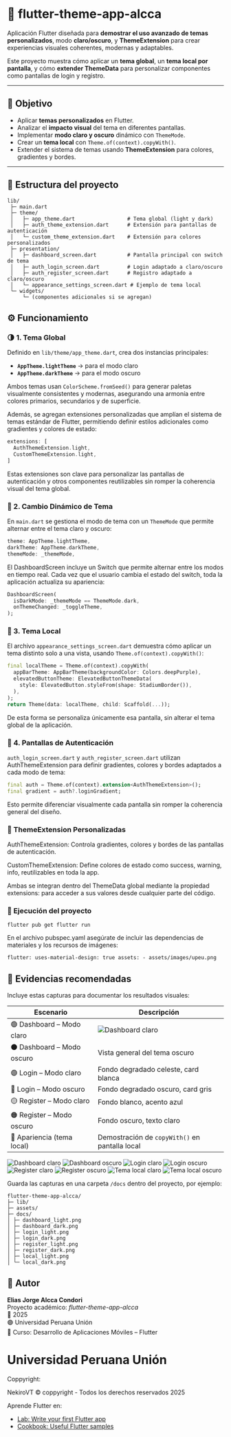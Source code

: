 # 🌙 flutter-theme-app-alcca

Aplicación Flutter diseñada para **demostrar el uso avanzado de temas personalizados**, modo **claro/oscuro**, y **ThemeExtension** para crear experiencias visuales coherentes, modernas y adaptables.

Este proyecto muestra cómo aplicar un **tema global**, un **tema local por pantalla**, y cómo **extender ThemeData** para personalizar componentes como pantallas de login y registro.

---

## 🎯 Objetivo

- Aplicar **temas personalizados** en Flutter.  
- Analizar el **impacto visual** del tema en diferentes pantallas.  
- Implementar **modo claro y oscuro** dinámico con `ThemeMode`.  
- Crear un **tema local** con `Theme.of(context).copyWith()`.  
- Extender el sistema de temas usando **ThemeExtension** para colores, gradientes y bordes.  

---

## 🧩 Estructura del proyecto

```text
lib/
 ├─ main.dart
 ├─ theme/
 │   ├─ app_theme.dart                 # Tema global (light y dark)
 │   ├─ auth_theme_extension.dart      # Extensión para pantallas de autenticación
 │   └─ custom_theme_extension.dart    # Extensión para colores personalizados
 ├─ presentation/
 │   ├─ dashboard_screen.dart          # Pantalla principal con switch de tema
 │   ├─ auth_login_screen.dart         # Login adaptado a claro/oscuro
 │   ├─ auth_register_screen.dart      # Registro adaptado a claro/oscuro
 │   └─ appearance_settings_screen.dart # Ejemplo de tema local
 └─ widgets/
     └─ (componentes adicionales si se agregan)
```

## ⚙️ Funcionamiento

### 🌗 1. Tema Global

Definido en `lib/theme/app_theme.dart`, crea dos instancias principales:

- **`AppTheme.lightTheme`** → para el modo claro  
- **`AppTheme.darkTheme`** → para el modo oscuro  

Ambos temas usan `ColorScheme.fromSeed()` para generar paletas visualmente consistentes y modernas, asegurando una armonía entre colores primarios, secundarios y de superficie.

Además, se agregan extensiones personalizadas que amplían el sistema de temas estándar de Flutter, permitiendo definir estilos adicionales como gradientes y colores de estado:

```dart
extensions: [
  AuthThemeExtension.light,
  CustomThemeExtension.light,
]
```

Estas extensiones son clave para personalizar las pantallas de autenticación y otros componentes reutilizables sin romper la coherencia visual del tema global.

### 🔄 2. Cambio Dinámico de Tema

En `main.dart` se gestiona el modo de tema con un `ThemeMode` que permite alternar entre el tema claro y oscuro:

```dart
theme: AppTheme.lightTheme,
darkTheme: AppTheme.darkTheme,
themeMode: _themeMode,
```

El DashboardScreen incluye un Switch que permite alternar entre los modos en tiempo real.
Cada vez que el usuario cambia el estado del switch, toda la aplicación actualiza su apariencia:

```dart
DashboardScreen(
  isDarkMode: _themeMode == ThemeMode.dark,
  onThemeChanged: _toggleTheme,
);
```

### 🎨 3. Tema Local

El archivo `appearance_settings_screen.dart` demuestra cómo aplicar un tema distinto solo a una vista, usando `Theme.of(context).copyWith()`:

```dart
final localTheme = Theme.of(context).copyWith(
  appBarTheme: AppBarTheme(backgroundColor: Colors.deepPurple),
  elevatedButtonTheme: ElevatedButtonThemeData(
    style: ElevatedButton.styleFrom(shape: StadiumBorder()),
  ),
);
return Theme(data: localTheme, child: Scaffold(...));
```
De esta forma se personaliza únicamente esa pantalla, sin alterar el tema global de la aplicación.

### 🔐 4. Pantallas de Autenticación

`auth_login_screen.dart` y `auth_register_screen.dart` utilizan AuthThemeExtension para definir gradientes, colores y bordes adaptados a cada modo de tema:

```dart
final auth = Theme.of(context).extension<AuthThemeExtension>();
final gradient = auth?.loginGradient;
```

Esto permite diferenciar visualmente cada pantalla sin romper la coherencia general del diseño.

### 🧱 ThemeExtension Personalizadas

AuthThemeExtension:
Controla gradientes, colores y bordes de las pantallas de autenticación.

CustomThemeExtension:
Define colores de estado como success, warning, info, reutilizables en toda la app.

Ambas se integran dentro del ThemeData global mediante la propiedad extensions: para acceder a sus valores desde cualquier parte del código.

### 🧪 Ejecución del proyecto

`
flutter pub get
flutter run
`

En el archivo pubspec.yaml asegúrate de incluir las dependencias de materiales y los recursos de imágenes:

`
flutter:
  uses-material-design: true
  assets:
    - assets/images/upeu.png
`

## 📸 Evidencias recomendadas

Incluye estas capturas para documentar los resultados visuales:

| Escenario | Descripción |
|------------|-------------|
| 🟢 Dashboard – Modo claro | ![Dashboard claro](assets/docs/dashboard_light.png)|
| ⚫ Dashboard – Modo oscuro | Vista general del tema oscuro |
| 🟣 Login – Modo claro | Fondo degradado celeste, card blanca |
| 🔵 Login – Modo oscuro | Fondo degradado oscuro, card gris |
| 🟡 Register – Modo claro | Fondo blanco, acento azul |
| 🟠 Register – Modo oscuro | Fondo oscuro, texto claro |
| 🎨 Apariencia (tema local) | Demostración de `copyWith()` en pantalla local |


![Dashboard claro](assets/docs/dashboard_light.png)
![Dashboard oscuro](assets/docs/dashboard_dark.png)
![Login claro](assets/docs/login_light.png)
![Login oscuro](assets/docs/login_dark.png)
![Register claro](assets/docs/register_light.png)
![Register oscuro](assets/docs/register_dark.png)
![Tema local claro](assets/docs/local_light.png)
![Tema local oscuro](assets/docs/local_dark.png)


Guarda las capturas en una carpeta `/docs` dentro del proyecto, por ejemplo:
```
flutter-theme-app-alcca/
├─ lib/
├─ assets/
├─ docs/
│ ├─ dashboard_light.png
│ ├─ dashboard_dark.png
│ ├─ login_light.png
│ ├─ login_dark.png
│ ├─ register_light.png
│ ├─ register_dark.png
│ ├─ local_light.png
│ └─ local_dark.png
```

## 👤 Autor

**Elias Jorge Alcca Condori**  
Proyecto académico: *flutter-theme-app-alcca*  
📅 2025  
🟣 Universidad Peruana Unión  
📘 Curso: Desarrollo de Aplicaciones Móviles – Flutter


# Universidad Peruana Unión


Coppyright:

NekiroVT © coppyright - Todos los derechos reservados 2025

Aprende Flutter en:


- [Lab: Write your first Flutter app](https://docs.flutter.dev/get-started/codelab)
- [Cookbook: Useful Flutter samples](https://docs.flutter.dev/cookbook)


